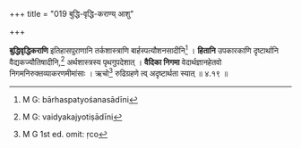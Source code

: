 +++
title = "019 बुद्धि-वृद्धि-कराण्य् आशु"

+++


**बुद्धिवृद्धिकराणि** इतिहासपुराणानि तर्कशास्त्राणि बार्हस्पत्यौशनसादीनि[^६०] । **हितानि** उपकारकाणि दृष्टार्थानि वैद्यकज्यौतिषादीनि,[^६१] अर्थशास्त्रस्य पृथगुपदेशात् । **वैदिका निगमा** वेदार्थज्ञानहेतवो निगमनिरुक्तव्याकरणमीमांसाः । ऋचो[^६२] रुढिग्रहणे त्व् अदृष्टार्थता स्यात् ॥ ४.१९ ॥


[^६२]:
     M G 1st ed. omit: ṛco


[^६१]:
     M G: vaidyakajyotiṣādīni


[^६०]:
     M G: bārhaspatyośanasādīni